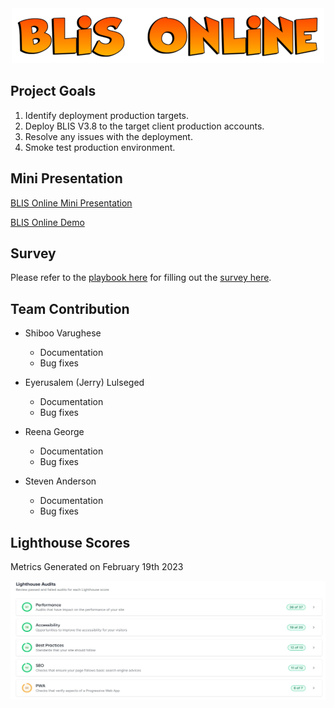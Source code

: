 <center><img src = "/assets/blisheader.png" alt="BLIS Online Team" width="500" height="88"></center>


## Project Goals

1. Identify deployment production targets. 
2. Deploy BLIS V3.8 to the target client production accounts. 
3. Resolve any issues with the deployment. 
4. Smoke test production environment. 

## Mini Presentation

[BLIS Online Mini Presentation](assets/blis_online_mini_presentation.pdf)

[BLIS Online Demo](https://youtu.be/mQFPkyUIiXg)


## Survey

Please refer to the [playbook here](assets/BLIS_V3.8_PlayBook_v1.pdf) for filling out the [survey here](https://gatech.co1.qualtrics.com/jfe/form/SV_7NWTqDo6ypFJCgS).

## Team Contribution

- Shiboo Varughese

    * Documentation
    * Bug fixes


- Eyerusalem (Jerry) Lulseged

    * Documentation
    * Bug fixes


- Reena George

    * Documentation
    * Bug fixes


- Steven Anderson

    * Documentation
    * Bug fixes

## Lighthouse Scores

Metrics Generated on February 19th 2023

<left><img src = "/assets/LighthouseAudits.webp" alt="Lighthouse Metrics" width="680" height="190"></left>
   